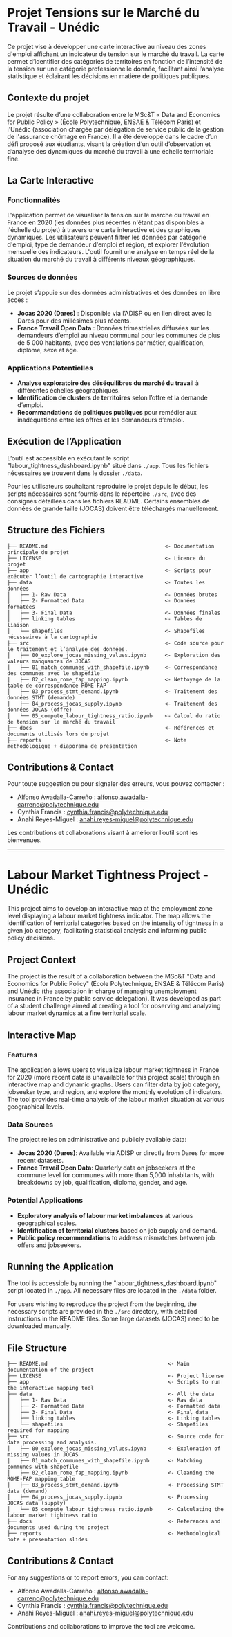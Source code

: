 # Projet Tensions sur le Marché du Travail - Unédic

Ce projet vise à développer une carte interactive au niveau des zones d'emploi affichant un indicateur de tension sur le marché du travail. La carte permet d’identifier des catégories de territoires en fonction de l’intensité de la tension sur une catégorie professionnelle donnée, facilitant ainsi l’analyse statistique et éclairant les décisions en matière de politiques publiques.

## **Contexte du projet**

Le projet résulte d’une collaboration entre le MSc&T « Data and Economics for Public Policy » (École Polytechnique, ENSAE & Télécom Paris) et l'Unédic (association chargée par délégation de service public de la gestion de l'assurance chômage en France). Il a été développé dans le cadre d’un défi proposé aux étudiants, visant la création d’un outil d’observation et d’analyse des dynamiques du marché du travail à une échelle territoriale fine.

## **La Carte Interactive**

### Fonctionnalités

L'application permet de visualiser la tension sur le marché du travail en France en 2020 (les données plus récentes n'étant pas disponibles à l'échelle du projet) à travers une carte interactive et des graphiques dynamiques. Les utilisateurs peuvent filtrer les données par catégorie d'emploi, type de demandeur d'emploi et région, et explorer l'évolution mensuelle des indicateurs. L'outil fournit une analyse en temps réel de la situation du marché du travail à différents niveaux géographiques.

### **Sources de données**

Le projet s’appuie sur des données administratives et des données en libre accès :
- **Jocas 2020 (Dares)** : Disponible via l’ADISP ou en lien direct avec la Dares pour des millésimes plus récents.
- **France Travail Open Data** : Données trimestrielles diffusées sur les demandeurs d’emploi au niveau communal pour les communes de plus de 5 000 habitants, avec des ventilations par métier, qualification, diplôme, sexe et âge.

### **Applications Potentielles**

-   **Analyse exploratoire des déséquilibres du marché du travail** à différentes échelles géographiques.
-   **Identification de clusters de territoires** selon l’offre et la demande d’emploi.
-   **Recommandations de politiques publiques** pour remédier aux inadéquations entre les offres et les demandeurs d’emploi.

## **Exécution de l’Application**

L’outil est accessible en exécutant le script "labour_tightness_dashboard.ipynb" situé dans `./app`. Tous les fichiers nécessaires se trouvent dans le dossier `./data`.

Pour les utilisateurs souhaitant reproduire le projet depuis le début, les scripts nécessaires sont fournis dans le répertoire `./src`, avec des consignes détaillées dans les fichiers README. Certains ensembles de données de grande taille (JOCAS) doivent être téléchargés manuellement.

## **Structure des Fichiers**
```
├── README.md                                      <- Documentation principale du projet
├── LICENSE                                        <- Licence du projet
├── app                                            <- Scripts pour exécuter l’outil de cartographie interactive
├── data                                           <- Toutes les données
│   ├── 1- Raw Data                                <- Données brutes
│   ├── 2- Formatted Data                          <- Données formatées
│   ├── 3- Final Data                              <- Données finales
│   ├── linking tables                             <- Tables de liaison
│   └── shapefiles                                 <- Shapefiles nécessaires à la cartographie
├── src                                            <- Code source pour le traitement et l’analyse des données.
│   ├── 00_explore_jocas_missing_values.ipynb      <- Exploration des valeurs manquantes de JOCAS
│   ├── 01_match_communes_with_shapefile.ipynb     <- Correspondance des communes avec le shapefile
│   ├── 02_clean_rome_fap_mapping.ipynb            <- Nettoyage de la table de correspondance ROME-FAP
│   ├── 03_process_stmt_demand.ipynb               <- Traitement des données STMT (demande)
│   ├── 04_process_jocas_supply.ipynb              <- Traitement des données JOCAS (offre)
│   └── 05_compute_labour_tightness_ratio.ipynb    <- Calcul du ratio de tension sur le marché du travail
├── docs                                           <- Références et documents utilisés lors du projet
├── reports                                        <- Note méthodologique + diaporama de présentation
```


## **Contributions & Contact**

Pour toute suggestion ou pour signaler des erreurs, vous pouvez contacter :

-   Alfonso Awadalla-Carreño : [alfonso.awadalla-carreno@polytechnique.edu](mailto:alfonso.awadalla-carreno@polytechnique.edu)
-   Cynthia Francis : [cynthia.francis@polytechnique.edu](mailto:cynthia.francis@polytechnique.edu)
-   Anahi Reyes-Miguel : [anahi.reyes-miguel@polytechnique.edu](mailto:anahi.reyes-miguel@polytechnique.edu)

Les contributions et collaborations visant à améliorer l’outil sont les bienvenues.

------------------------------------------------------------------------

# Labour Market Tightness Project - Unédic

This project aims to develop an interactive map at the employment zone level displaying a labour market tightness indicator. The map allows the identification of territorial categories based on the intensity of tightness in a given job category, facilitating statistical analysis and informing public policy decisions.

## **Project Context**

The project is the result of a collaboration between the MSc&T "Data and Economics for Public Policy" (École Polytechnique, ENSAE & Télécom Paris) and Unédic (the association in charge of managing unemployment insurance in France by public service delegation). It was developed as part of a student challenge aimed at creating a tool for observing and analyzing labour market dynamics at a fine territorial scale.

## **Interactive Map**

### Features

The application allows users to visualize labour market tightness in France for 2020 (more recent data is unavailable for this project scale) through an interactive map and dynamic graphs. Users can filter data by job category, jobseeker type, and region, and explore the monthly evolution of indicators. The tool provides real-time analysis of the labour market situation at various geographical levels.

### **Data Sources**

The project relies on administrative and publicly available data:
- **Jocas 2020 (Dares)**: Available via ADISP or directly from Dares for more recent datasets.
- **France Travail Open Data**: Quarterly data on jobseekers at the commune level for communes with more than 5,000 inhabitants, with breakdowns by job, qualification, diploma, gender, and age.

### **Potential Applications**

-   **Exploratory analysis of labour market imbalances** at various geographical scales.
-   **Identification of territorial clusters** based on job supply and demand.
-   **Public policy recommendations** to address mismatches between job offers and jobseekers.

## **Running the Application**

The tool is accessible by running the "labour_tightness_dashboard.ipynb" script located in `./app`. All necessary files are located in the `./data` folder.

For users wishing to reproduce the project from the beginning, the necessary scripts are provided in the `./src` directory, with detailed instructions in the README files. Some large datasets (JOCAS) need to be downloaded manually.


## **File Structure**
```
├── README.md                                       <- Main documentation of the project
├── LICENSE                                         <- Project license
├── app                                             <- Scripts to run the interactive mapping tool
├── data                                            <- All the data
│   ├── 1- Raw Data                                 <- Raw data
│   ├── 2- Formatted Data                           <- Formatted data
│   ├── 3- Final Data                               <- Final data
│   ├── linking tables                              <- Linking tables
│   └── shapefiles                                  <- Shapefiles required for mapping
├── src                                             <- Source code for data processing and analysis.
│   ├── 00_explore_jocas_missing_values.ipynb       <- Exploration of missing values in JOCAS
│   ├── 01_match_communes_with_shapefile.ipynb      <- Matching communes with shapefile
│   ├── 02_clean_rome_fap_mapping.ipynb             <- Cleaning the ROME-FAP mapping table
│   ├── 03_process_stmt_demand.ipynb                <- Processing STMT data (demand)
│   ├── 04_process_jocas_supply.ipynb               <- Processing JOCAS data (supply)
│   └── 05_compute_labour_tightness_ratio.ipynb     <- Calculating the labour market tightness ratio
├── docs                                            <- References and documents used during the project
├── reports                                         <- Methodological note + presentation slides
```


## **Contributions & Contact**

For any suggestions or to report errors, you can contact:

-   Alfonso Awadalla-Carreño : [alfonso.awadalla-carreno@polytechnique.edu](mailto:alfonso.awadalla-carreno@polytechnique.edu)
-   Cynthia Francis : [cynthia.francis@polytechnique.edu](mailto:cynthia.francis@polytechnique.edu)
-   Anahi Reyes-Miguel : [anahi.reyes-miguel@polytechnique.edu](mailto:anahi.reyes-miguel@polytechnique.edu)

Contributions and collaborations to improve the tool are welcome.

